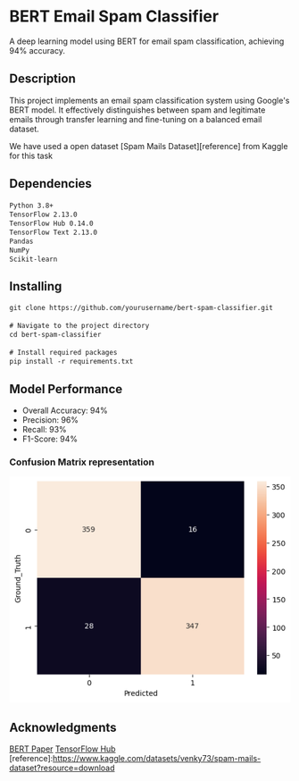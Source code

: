# BERT Email Spam Classifier

A deep learning model using BERT for email spam classification, achieving 94% accuracy.

## Description

This project implements an email spam classification system using Google's BERT model. It effectively distinguishes between spam and legitimate emails through transfer learning and fine-tuning on a balanced email dataset.


We have used a open dataset [Spam Mails Dataset][reference] from Kaggle for this task

## Dependencies

```
Python 3.8+
TensorFlow 2.13.0
TensorFlow Hub 0.14.0
TensorFlow Text 2.13.0
Pandas
NumPy
Scikit-learn
```

## Installing

```
git clone https://github.com/yourusername/bert-spam-classifier.git

# Navigate to the project directory
cd bert-spam-classifier

# Install required packages
pip install -r requirements.txt
```

## Model Performance

- Overall Accuracy: 94%
- Precision: 96%
- Recall: 93%
- F1-Score: 94%

### Confusion Matrix representation


![CM](https://github.com/pushparajanrahul/Spam_Classifier_BERT_24_H768/blob/main/images/Confusion%20Matrix.png)

## Acknowledgments

[BERT Paper](https://arxiv.org/abs/1810.04805)
[TensorFlow Hub](https://www.kaggle.com/models/tensorflow/bert/tensorFlow2/bert-en-uncased-l-10-h-768-a-12)
[reference]:https://www.kaggle.com/datasets/venky73/spam-mails-dataset?resource=download

